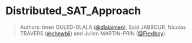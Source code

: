 # Distributed_SAT_Approach

> Authors: Imen OULED-DLALA ([@dlalaimen](https://github.com/dlalaimen)), Said JABBOUR, Nicolas TRAVERS ([@chewbii](https://github.com/chewbii)) and Julien MARTIN-PRIN ([@Flexiboy](https://github.com/Flexiboy))


